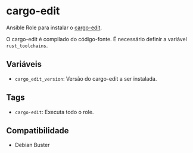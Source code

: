 # cargo-edit

Ansible Role para instalar o
[cargo-edit](https://github.com/killercup/cargo-edit).

O cargo-edit é compilado do código-fonte. É necessário definir a variável
`rust_toolchains`.

## Variáveis

- `cargo_edit_version`: Versão do cargo-edit a ser instalada.

## Tags

- `cargo-edit`: Executa todo o role.

## Compatibilidade

- Debian Buster
